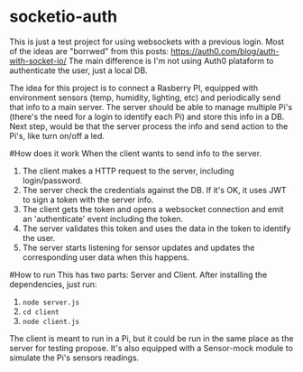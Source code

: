 # socketio-auth
This is just a test project for using websockets with a previous login. 
Most of the ideas are "borrwed" from this posts: https://auth0.com/blog/auth-with-socket-io/
The main difference is I'm not using Auth0 plataform to authenticate the user, just a local DB. 

The idea for this project is to connect a Rasberry PI, equipped with environment sensors (temp, humidity, lighting, etc) and periodically send that info to a main server. The server should be able to manage multiple Pi's (there's the need for a login to identify each Pi) and store this info in a DB. Next step, would be that the server process the info and send action to the Pi's, like turn on/off a led.

#How does it work
When the client wants to send info to the server. 

1. The client makes a HTTP request to the server, including login/password. 
2. The server check the credentials against the DB. If it's OK, it uses JWT to sign a token with the server info.
3. The client gets the token and opens a websocket connection and emit an 'authenticate' event including the token.
4. The server validates this token and uses the data in the token to identify the user.
5. The server starts listening for sensor updates and updates the corresponding user data when this happens.

#How to run
This has two parts: Server and Client. After installing the dependencies, just run: 

1. ```node server.js```
2. ```cd client```
3. ```node client.js```

The client is meant to run in a Pi, but it could be run in the same place as the server for testing propose. It's also equipped with a Sensor-mock module to simulate the Pi's sensors readings.
